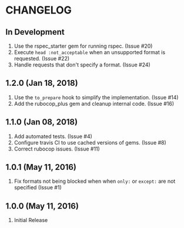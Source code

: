 # CHANGELOG

## In Development

1. Use the rspec_starter gem for running rspec.  (Issue #20)
1. Execute `head :not_acceptable` when an unsupported format is requested. (Issue #22)
1. Handle requests that don't specify a format.  (Issue #24)

## 1.2.0 (Jan 18, 2018)

1. Use the `to_prepare` hook to simplify the implementation. (Issue #14)
1. Add the rubocop_plus gem and cleanup internal code.  (Issue #16)

## 1.1.0 (Jan 08, 2018)

1. Add automated tests.  (Issue #4)
1. Configure travis CI to use cached versions of gems.  (Issue #8)
1. Correct rubocop issues.  (Issue #11)

## 1.0.1 (May 11, 2016)

1. Fix formats not being blocked when when `only:` or `except:` are not specified (Issue #1)

## 1.0.0 (May 11, 2016)

1. Initial Release
